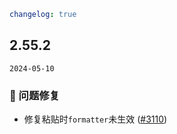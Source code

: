 ```yaml
changelog: true
```

## 2.55.2

`2024-05-10`

### 🐛 问题修复

- 修复粘贴时`formatter`未生效 ([#3110](https://github.com/arco-design/arco-design-vue/pull/3110))


